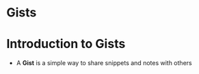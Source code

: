 # Gists

# Introduction to Gists
* A __Gist__ is a simple way to share snippets and notes with others